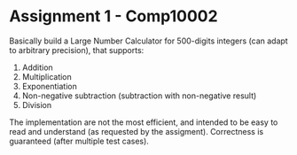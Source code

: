 # Assignment 1 - Comp10002

Basically build a Large Number Calculator for 500-digits integers (can adapt to arbitrary precision), that supports:
1. Addition
2. Multiplication
3. Exponentiation
4. Non-negative subtraction (subtraction with non-negative result)
5. Division

The implementation are not the most efficient, and intended to be easy to read and understand (as requested by the assigment). Correctness is guaranteed (after multiple test cases).